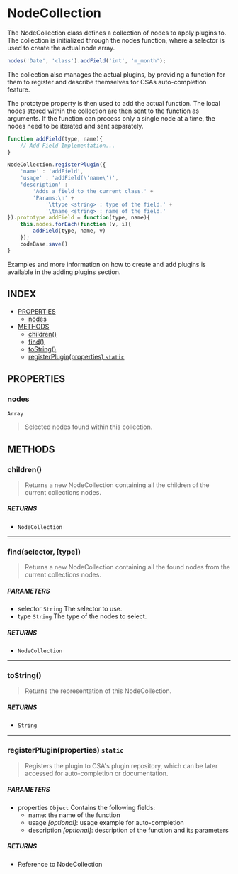 # NodeCollection

The NodeCollection class defines a collection of nodes to apply plugins to. The collection is initialized through the nodes function, where a selector is used to create the actual node array.

```js
nodes('Date', 'class').addField('int', 'm_month');
```

The collection also manages the actual plugins, by providing a function for them to register and describe themselves for CSAs auto-completion feature.

The prototype property is then used to add the actual function. The local nodes stored within the collection are then sent to the function as arguments. If the function can process only a single node at a time, the nodes need to be iterated and sent separately.

```js
function addField(type, name){
    // Add Field Implementation...
}

NodeCollection.registerPlugin({
    'name' : 'addField',
    'usage' : 'addField(\'name\')',
    'description' :
        'Adds a field to the current class.' +
        'Params:\n' +
			'\ttype <string> : type of the field.' +
            '\tname <string> : name of the field.'
}).prototype.addField = function(type, name){
    this.nodes.forEach(function (v, i){
        addField(type, name, v)
    });
    codeBase.save()
}
```

Examples and more information on how to create and add plugins is available in the adding plugins section.

## INDEX

 - [PROPERTIES](#properties)
	 - [nodes](#nodes)
 - [METHODS](#methods)
	 - [children()](#children)
	 - [find()](#find-selector-type)
	 - [toString()](#toString)
	 - [registerPlugin(properties) `static`](#registerPlugin-properties-static)


## PROPERTIES

### nodes

`Array`

> Selected nodes found within this collection. 

## METHODS

### children()

> Returns a new NodeCollection containing all the children of the current collections nodes.

##### RETURNS

 * `NodeCollection`

---

### find(selector, [type])

> Returns a new NodeCollection containing all the found nodes from the current collections nodes.

##### PARAMETERS

 * selector `String` The selector to use.
 * type `String` The type of the nodes to select.

##### RETURNS

 * `NodeCollection`

---

### toString()

> Returns the representation of this NodeCollection.

##### RETURNS

 * `String`

---

### registerPlugin(properties) `static`

> Registers the plugin to CSA's plugin repository, which can be later accessed for auto-completion or documentation.

##### PARAMETERS

 * properties `Object` Contains the following fields:
	 * name: the name of the function
	 * usage *[optional]*: usage example for auto-completion
	 * description *[optional]*: description of the function and its parameters

##### RETURNS

 * Reference to NodeCollection
